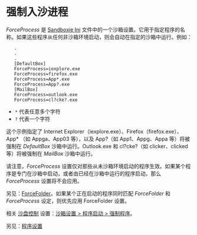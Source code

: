 # 强制入沙进程

_ForceProcess_ 是 [Sandboxie Ini](SandboxieIni.md) 文件中的一个沙箱设置。它用于指定程序的名称。如果这些程序从任何非沙箱环境启动，则会自动在指定的沙箱中运行。例如：

```
   .
   .
   .
   [DefaultBox]
   ForceProcess=iexplore.exe
   ForceProcess=firefox.exe
   ForceProcess=App*.exe
   ForceProcess=App?.exe
   [MailBox]
   ForceProcess=outlook.exe
   ForceProcess=cl?cke?.exe
```

- `*` 代表任意多个字符
- `?` 代表一个字符

这个示例指定了 Internet Explorer（iexplore.exe）、Firefox（firefox.exe）、App* （如 Appga、App03 等），以及 App?（如 App1、Appg、Appa 等）将被强制在 _DefaultBox_ 沙箱中运行。Outlook.exe 和 cl?cke?（如 clicker、clicked 等）将被强制在 _MailBox_ 沙箱中运行。

请注意，_ForceProcess_ 设置仅对那些从未沙箱环境启动的程序生效。如果某个程序是专门在沙箱中启动，或者由已经在沙箱中运行的程序启动，那么 _ForceProcess_ 设置将不会应用。

另见：[ForceFolder](ForceFolder.md)。如果某个正在启动的程序同时匹配 _ForceFolder_ 和 _ForceProcess_ 设定，则优先应用 ForceFolder 设置。

相关 [沙盘控制](SandboxieControl.md) 设置：[沙箱设置 > 程序启动 > 强制程序](ProgramStartSettings.md#forced-programs)。

另见：[程序设置](ProgramSettings.md#page-1)